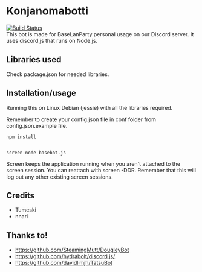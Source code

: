 # Konjanomabotti
[![Build Status](https://travis-ci.org/BaseLanParty/Konjanomabotti.svg?branch=master)](https://travis-ci.org/BaseLanParty/Konjanomabotti)  
This bot is made for BaseLanParty personal usage on our Discord server. It uses discord.js that runs on Node.js.

## Libraries used
Check package.json for needed libraries.

## Installation/usage

Running this on Linux Debian (jessie) with all the libraries required.

Remember to create your config.json file in conf folder from config.json.example file.

```
npm install


screen node basebot.js
```
Screen keeps the application running when you aren't attached to the screen session.
You can reattach with screen -DDR. Remember that this will log out any other existing screen sessions.

## Credits
- Tumeski
- nnari

## Thanks to!
- https://github.com/SteamingMutt/DougleyBot
- https://github.com/hydrabolt/discord.js/
- https://github.com/davidlimjh/TatsuBot
